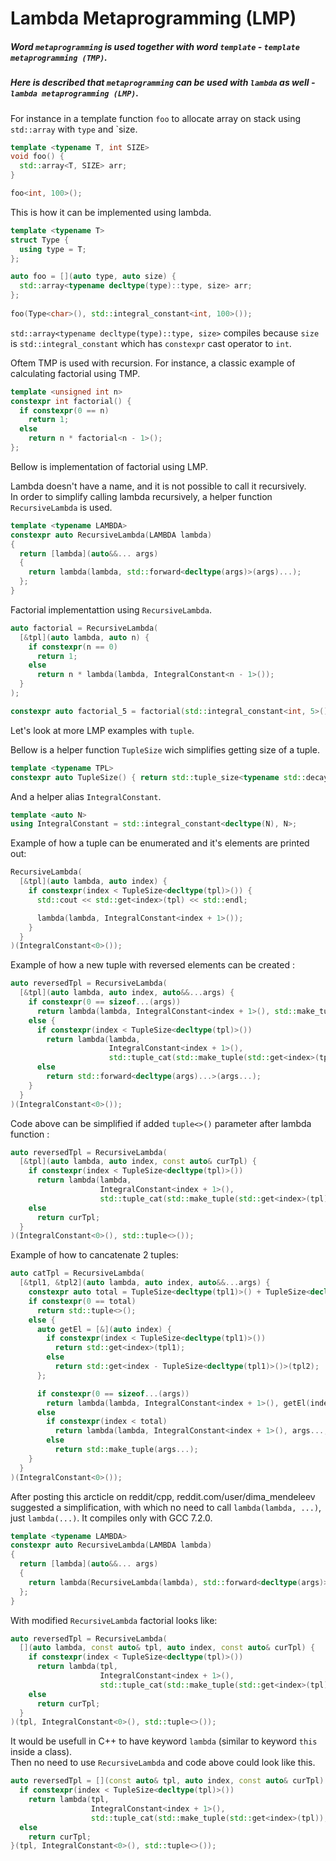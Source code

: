 # Lambda Metaprogramming (LMP)

##### Word `metaprogramming` is used together with word `template` - `template metaprogramming (TMP)`. 
##### Here is described that `metaprogramming` can be used with `lambda` as well - `lambda metaprogramming (LMP)`. 

For instance in a template function `foo` to allocate array on stack using `std::array` with `type` and `size.
```C++
template <typename T, int SIZE>
void foo() {
  std::array<T, SIZE> arr;
}

foo<int, 100>();
```

This is how it can be implemented using lambda.
```C++
template <typename T>
struct Type {
  using type = T;
};

auto foo = [](auto type, auto size) {
  std::array<typename decltype(type)::type, size> arr;
};
    
foo(Type<char>(), std::integral_constant<int, 100>());
```
`std::array<typename decltype(type)::type, size>` compiles because `size` is `std::integral_constant` which has `constexpr` cast operator to `int`.

Oftem TMP is used with recursion. For instance, a classic example of calculating factorial using TMP.
```C++
template <unsigned int n>
constexpr int factorial() {
  if constexpr(0 == n)
    return 1;
  else
    return n * factorial<n - 1>();
};
```

Bellow is implementation of factorial using LMP.

Lambda doesn't have a name, and it is not possible to call it recursively.<br/>
In order to simplify calling lambda recursively, a helper function `RecursiveLambda` is used.

```C++
template <typename LAMBDA>
constexpr auto RecursiveLambda(LAMBDA lambda)
{
  return [lambda](auto&&... args)
  {
    return lambda(lambda, std::forward<decltype(args)>(args)...);
  };
}
```

Factorial implementattion using `RecursiveLambda`.
```C++
auto factorial = RecursiveLambda(
  [&tpl](auto lambda, auto n) {
    if constexpr(n == 0)
      return 1;
    else
      return n * lambda(lambda, IntegralConstant<n - 1>());
  }
);

constexpr auto factorial_5 = factorial(std::integral_constant<int, 5>());
```

Let's look at more LMP examples with `tuple`.

Bellow is a helper function `TupleSize` wich simplifies getting size of a tuple.

```C++
template <typename TPL>
constexpr auto TupleSize() { return std::tuple_size<typename std::decay<TPL>::type>::value; }
```

And a helper alias `IntegralConstant`.

```C++
template <auto N>
using IntegralConstant = std::integral_constant<decltype(N), N>;
```

Example of how a tuple can be enumerated and it's elements are printed out:

```C++
RecursiveLambda(
  [&tpl](auto lambda, auto index) {
    if constexpr(index < TupleSize<decltype(tpl)>()) {
      std::cout << std::get<index>(tpl) << std::endl;

      lambda(lambda, IntegralConstant<index + 1>());
    }
  }
)(IntegralConstant<0>());
```

Example of how a new tuple with reversed elements can be created :

```C++
auto reversedTpl = RecursiveLambda(
  [&tpl](auto lambda, auto index, auto&&...args) {
    if constexpr(0 == sizeof...(args))
      return lambda(lambda, IntegralConstant<index + 1>(), std::make_tuple(std::get<index>(tpl)));
    else {
      if constexpr(index < TupleSize<decltype(tpl)>())
        return lambda(lambda, 
                      IntegralConstant<index + 1>(), 
                      std::tuple_cat(std::make_tuple(std::get<index>(tpl)), args...));
      else
        return std::forward<decltype(args)...>(args...);
    }
  }
)(IntegralConstant<0>());
```

Code above can be simplified if added `tuple<>()` parameter after lambda function :
```C++
auto reversedTpl = RecursiveLambda(
  [&tpl](auto lambda, auto index, const auto& curTpl) {
    if constexpr(index < TupleSize<decltype(tpl)>())
      return lambda(lambda, 
                    IntegralConstant<index + 1>(), 
                    std::tuple_cat(std::make_tuple(std::get<index>(tpl)), curTpl));
    else
      return curTpl;
  }
)(IntegralConstant<0>(), std::tuple<>());
```

Example of how to cancatenate 2 tuples:
```C++
auto catTpl = RecursiveLambda(
  [&tpl1, &tpl2](auto lambda, auto index, auto&&...args) {
    constexpr auto total = TupleSize<decltype(tpl1)>() + TupleSize<decltype(tpl2)>();
    if constexpr(0 == total)
      return std::tuple<>();
    else {
      auto getEl = [&](auto index) {
        if constexpr(index < TupleSize<decltype(tpl1)>())
          return std::get<index>(tpl1);
        else
          return std::get<index - TupleSize<decltype(tpl1)>()>(tpl2);
      };

      if constexpr(0 == sizeof...(args))
        return lambda(lambda, IntegralConstant<index + 1>(), getEl(index));
      else
        if constexpr(index < total)
          return lambda(lambda, IntegralConstant<index + 1>(), args..., getEl(index));
        else
          return std::make_tuple(args...);
    }
  }
)(IntegralConstant<0>());
```

After posting this arcticle on reddit/cpp, reddit.com/user/dima_mendeleev suggested a simplification, with which
no need to call `lambda(lambda, ...)`, just `lambda(...)`.
It compiles only with GCC 7.2.0.
```C++
template <typename LAMBDA>
constexpr auto RecursiveLambda(LAMBDA lambda)
{
  return [lambda](auto&&... args)
  {
    return lambda(RecursiveLambda(lambda), std::forward<decltype(args)>(args)...);
  };
}
```

With modified `RecursiveLambda` factorial looks like:
```C++
auto reversedTpl = RecursiveLambda(
  [](auto lambda, const auto& tpl, auto index, const auto& curTpl) {
    if constexpr(index < TupleSize<decltype(tpl)>())
      return lambda(tpl, 
                    IntegralConstant<index + 1>(), 
                    std::tuple_cat(std::make_tuple(std::get<index>(tpl)), curTpl));
    else
      return curTpl;
  }
)(tpl, IntegralConstant<0>(), std::tuple<>());
```


It would be usefull in C++ to have keyword `lambda` (similar to keyword `this` inside a class).<br/>
Then no need to use `RecursiveLambda` and code above could look like this.
```C++
auto reversedTpl = [](const auto& tpl, auto index, const auto& curTpl) {
  if constexpr(index < TupleSize<decltype(tpl)>())
    return lambda(tpl, 
                  IntegralConstant<index + 1>(), 
                  std::tuple_cat(std::make_tuple(std::get<index>(tpl)), curTpl));
  else
    return curTpl;
}(tpl, IntegralConstant<0>(), std::tuple<>());
```
